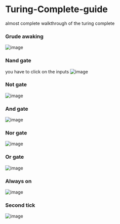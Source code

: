 # Turing-Complete-guide
almost complete walkthrough of the turing complete

### Grude awaking
![image](https://github.com/user-attachments/assets/d2cb2912-0707-406a-a93d-dd815ff9a60f)

### Nand gate
you have to click on the inputs
![image](https://github.com/user-attachments/assets/4e65f68d-b4a5-49e9-941c-e317645db36b)

### Not gate
![image](https://github.com/user-attachments/assets/876fbef6-52d6-4080-9a9f-1cca1d885977)

### And gate
![image](https://github.com/user-attachments/assets/51cbd8fa-0a17-429d-93e7-ad3579d69e4a)

### Nor gate
![image](https://github.com/user-attachments/assets/7cd7c458-644d-4124-9b08-1061935d9cbf)

### Or gate
![image](https://github.com/user-attachments/assets/0116ce15-ea0f-4721-8bf6-7d65f045faf6)

### Always on
![image](https://github.com/user-attachments/assets/b115115e-2654-4692-a7c3-5cf1c1e34af4)

### Second tick
![image](https://github.com/user-attachments/assets/8011ef08-404b-4c70-b76f-9821bf26ffe0)

